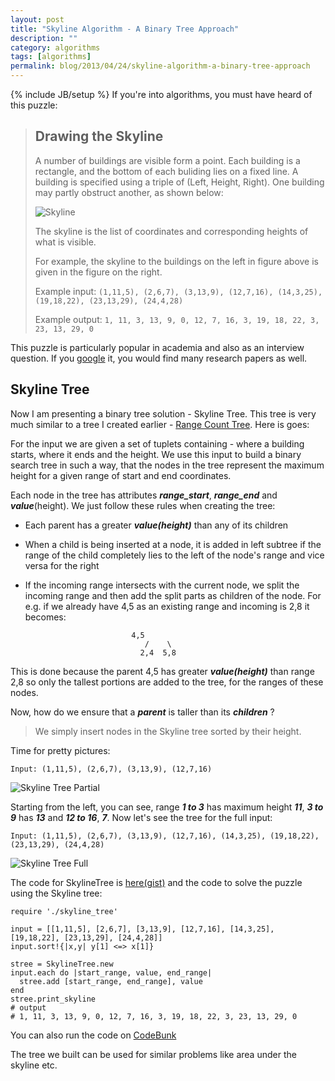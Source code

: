 ```yaml
---
layout: post
title: "Skyline Algorithm - A Binary Tree Approach"
description: ""
category: algorithms
tags: [algorithms]
permalink: blog/2013/04/24/skyline-algorithm-a-binary-tree-approach
---
```

{% include JB/setup %}
If you're into algorithms, you must have heard of this puzzle:

> ## Drawing the Skyline
> A number of buildings are visible form a point. Each building is a rectangle, and the bottom of each 
> buliding lies on a fixed line. A building is specified using a triple of (Left, Height, Right). One building 
> may partly obstruct another, as shown below:
>
> ![Skyline](http://i.imgur.com/nv5RL1s.jpg)
>
> The skyline is the list of coordinates and corresponding heights of what is visible.
>
> For example, the skyline to the buildings on the left in figure above is given in the figure on the right.
>
> Example input: 
> ```(1,11,5), (2,6,7), (3,13,9), (12,7,16), (14,3,25), (19,18,22), (23,13,29), (24,4,28)```
>
> Example output:
> ```1, 11, 3, 13, 9, 0, 12, 7, 16, 3, 19, 18, 22, 3, 23, 13, 29, 0```

This puzzle is particularly popular in academia and also as an interview question. If you [google](http://googl.com/#q=skyline+algorithm) it, you would find many research papers as well.

## Skyline Tree

Now I am presenting a binary tree solution - Skyline Tree. This tree is very much similar to a tree I created earlier - [Range Count Tree](http://shadabahmed.com/blog/2013/03/09/rangecounttree--binary-search-tree-for-ranges). Here is goes:

For the input we are given a set of tuplets containing - where a building starts, where it ends and the height. We use this input to build a binary search tree in such a way, that the nodes in the tree represent the maximum height for a given range of start and end coordinates. 

Each node in the tree has attributes ***range_start***, ***range_end*** and ***value***(height). We just follow these rules when creating the tree:

* Each parent has a greater ***value(height)*** than any of its children

* When a child is being inserted at a node, it is added in left subtree if the range of the child completely lies to the left of the node's range and vice versa for the right

* If the incoming range intersects with the current node, we split the incoming range and then add the split parts as children of the node. For e.g. if we already have 4,5 as an existing range and incoming is 2,8 it becomes:
<pre>
<code>                           4,5 
                              /    \
                             2,4  5,8</code></pre>

This is done because the parent 4,5 has greater ***value(height)*** than range 2,8 so only the tallest portions are added to the tree, for the ranges of these nodes. 

Now, how do we ensure that a ***parent*** is taller than its ***children*** ?
> We simply insert nodes in the Skyline tree sorted by their height.

Time for pretty pictures:

    Input: (1,11,5), (2,6,7), (3,13,9), (12,7,16)

![Skyline Tree Partial](http://i.imgur.com/Nom2PVV.png)

Starting from the left, you can see, range ***1 to 3*** has maximum height ***11***, ***3 to 9*** has ***13*** and ***12 to 16***, ***7***. Now let's see the tree for the full input:

    Input: (1,11,5), (2,6,7), (3,13,9), (12,7,16), (14,3,25), (19,18,22), (23,13,29), (24,4,28)

![Skyline Tree Full](http://i.imgur.com/iHGE7Mn.png)

The code for SkylineTree is [here(gist)](https://gist.github.com/shadabahmed/5440961) and the code to solve the puzzle using the Skyline tree:

    require './skyline_tree'

    input = [[1,11,5], [2,6,7], [3,13,9], [12,7,16], [14,3,25], [19,18,22], [23,13,29], [24,4,28]]
    input.sort!{|x,y| y[1] <=> x[1]}

    stree = SkylineTree.new
    input.each do |start_range, value, end_range|
      stree.add [start_range, end_range], value
    end
    stree.print_skyline
    # output
    # 1, 11, 3, 13, 9, 0, 12, 7, 16, 3, 19, 18, 22, 3, 23, 13, 29, 0

You can also run the code on [CodeBunk](http://codebunk.com/bunk#-IsprTqfSpGJKyfkuYeC)

The tree we built can be used for similar problems like area under the skyline etc.
